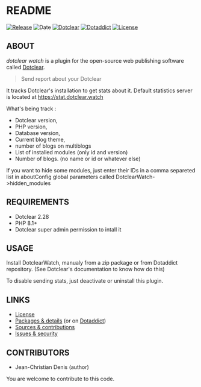 # README

[![Release](https://img.shields.io/github/v/release/jcdenis/DotclearWatch?color=lightblue)](https://github.com/JcDenis/DotclearWatch/releases)
![Date](https://img.shields.io/github/release-date/jcdenis/DotclearWatch?color=red)
[![Dotclear](https://img.shields.io/badge/dotclear-v2.33-137bbb.svg)](https://fr.dotclear.org/download)
[![Dotaddict](https://img.shields.io/badge/dotaddict-official-9ac123.svg)](https://plugins.dotaddict.org/dc2/details/DotclearWatch)
[![License](https://img.shields.io/github/license/jcdenis/DotclearWatch?color=white)](https://github.com/JcDenis/DotclearWatch/blob/master/LICENSE)

## ABOUT

_dotclear watch_  is a plugin for the open-source web publishing software called [Dotclear](https://www.dotclear.org).

> Send report about your Dotclear

It tracks Dotclear's installation to get stats about it.
Default statistics server is located at https://stat.dotclear.watch

What's being track :
* Dotclear version,
* PHP version,
* Database version,
* Current blog theme,
* number of blogs on multiblogs
* List of installed modules (only id and version)
* Number of blogs. (no name or id or whatever else)

If you want to hide some modules, just enter their IDs in a comma separeted list 
in aboutConfig global parameters called DotclearWatch->hidden_modules

## REQUIREMENTS

* Dotclear 2.28
* PHP 8.1+
* Dotclear super admin permission to intall it

## USAGE

Install DotclearWatch, manualy from a zip package or from 
Dotaddict repository. (See Dotclear's documentation to know how do this)

To disable sending stats, just deactivate or uninstall this plugin.

## LINKS

* [License](https://github.com/JcDenis/DotclearWatch/blob/master/LICENSE)
* [Packages & details](https://github.com/JcDenis/DotclearWatch/releases) (or on [Dotaddict](https://plugins.dotaddict.org/dc2/details/DotclearWatch))
* [Sources & contributions](https://github.com/JcDenis/DotclearWatch)
* [Issues & security](https://github.com/JcDenis/DotclearWatch/issues)

## CONTRIBUTORS

* Jean-Christian Denis (author)

You are welcome to contribute to this code.

